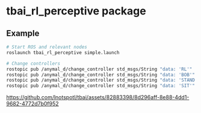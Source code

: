 # tbai_rl_perceptive package

## Example
```bash
# Start ROS and relevant nodes
roslaunch tbai_rl_perceptive simple.launch

# Change controllers
rostopic pub /anymal_d/change_controller std_msgs/String "data: 'RL'"
rostopic pub /anymal_d/change_controller std_msgs/String "data: 'BOB'"  # RL and BOB are the same controllers
rostopic pub /anymal_d/change_controller std_msgs/String "data: 'STAND'"
rostopic pub /anymal_d/change_controller std_msgs/String "data: 'SIT'"
```


https://github.com/lnotspotl/tbai/assets/82883398/8d296aff-8e88-4dd1-9682-4772d7b0f952

